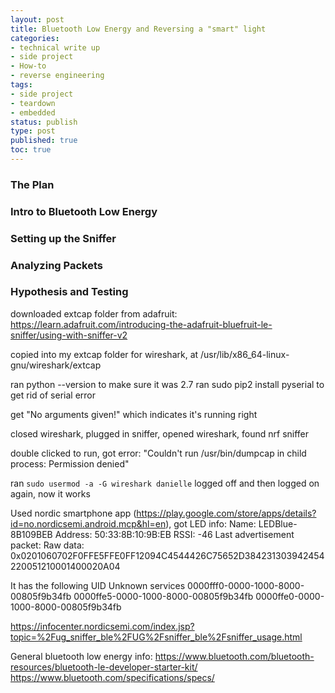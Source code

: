 ```yaml
---
layout: post
title: Bluetooth Low Energy and Reversing a "smart" light
categories:
- technical write up
- side project
- How-to
- reverse engineering
tags:
- side project
- teardown
- embedded
status: publish
type: post
published: true
toc: true
---
```




### The Plan

### Intro to Bluetooth Low Energy

### Setting up the Sniffer

### Analyzing Packets

### Hypothesis and Testing


downloaded extcap folder from adafruit: https://learn.adafruit.com/introducing-the-adafruit-bluefruit-le-sniffer/using-with-sniffer-v2

copied into my extcap folder for wireshark, at /usr/lib/x86_64-linux-gnu/wireshark/extcap

ran python --version to make sure it was 2.7
ran sudo pip2 install pyserial to get rid of serial error

get "No arguments given!" which indicates it's running right

closed wireshark, plugged in sniffer, opened wireshark, found nrf sniffer

double clicked to run, got error: "Couldn't run /usr/bin/dumpcap in child process: Permission denied"

ran `sudo usermod -a -G wireshark danielle` logged off and then logged on again, now it works



Used nordic smartphone app (https://play.google.com/store/apps/details?id=no.nordicsemi.android.mcp&hl=en), got LED info:
Name: LEDBlue-8B109BEB 
Address: 50:33:8B:10:9B:EB
RSSI: -46
Last advertisement packet:
Raw data: 0x0201060702F0FFE5FFE0FF12094C4544426C75652D384231303942454220051210001400020A04


It has the following UID Unknown services
0000fff0-0000-1000-8000-00805f9b34fb
0000ffe5-0000-1000-8000-00805f9b34fb
0000ffe0-0000-1000-8000-00805f9b34fb

https://infocenter.nordicsemi.com/index.jsp?topic=%2Fug_sniffer_ble%2FUG%2Fsniffer_ble%2Fsniffer_usage.html


General bluetooth low energy info:
https://www.bluetooth.com/bluetooth-resources/bluetooth-le-developer-starter-kit/
https://www.bluetooth.com/specifications/specs/